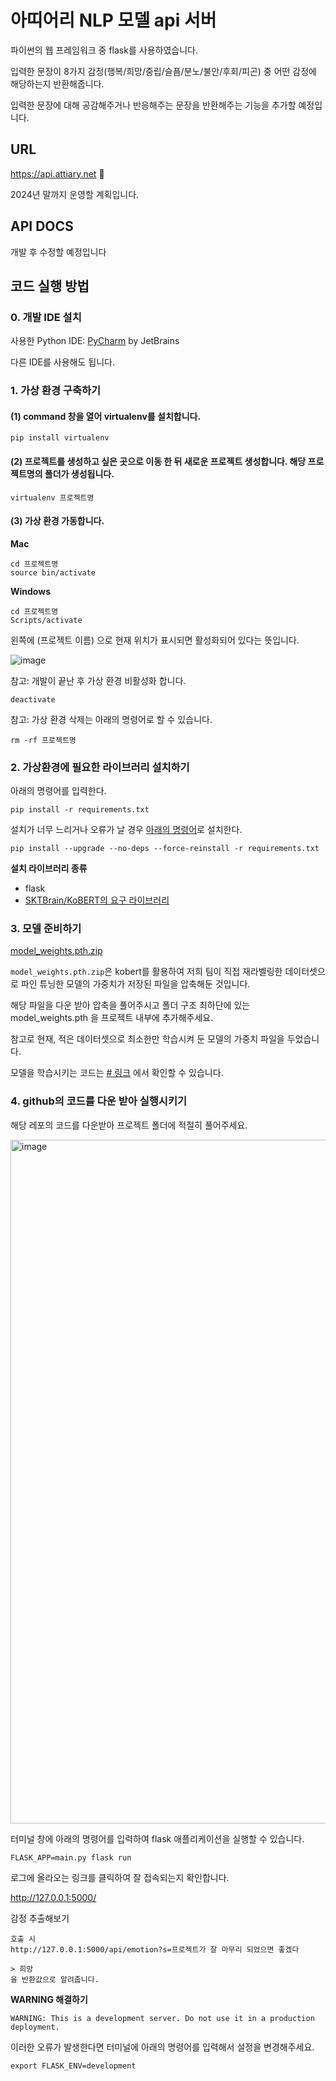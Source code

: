 # 아띠어리 NLP 모델 api 서버

파이썬의 웹 프레임워크 중 flask를 사용하였습니다.

입력한 문장이 8가지 감정(행복/희망/중립/슬픔/분노/불안/후회/피곤) 중 어떤 감정에 해당하는지 반환해줍니다.

입력한 문장에 대해 공감해주거나 반응해주는 문장을 반환해주는 기능을 추가할 예정입니다.

## URL
https://api.attiary.net 🎉

2024년 말까지 운영할 계획입니다.

## API DOCS

개발 후 수정할 예정입니다 

## 코드 실행 방법

### 0. 개발 IDE 설치
사용한 Python IDE: [PyCharm](https://www.jetbrains.com/pycharm/) by JetBrains

다른 IDE를 사용해도 됩니다. 

### 1. 가상 환경 구축하기
#### (1) command 창을 열어 virtualenv를 설치합니다.
```
pip install virtualenv
```
#### (2) 프로젝트를 생성하고 싶은 곳으로 이동 한 뒤 새로운 프로젝트 생성합니다. 해당 프로젝트명의 폴더가 생성됩니다.
```
virtualenv 프로젝트명
```
#### (3) 가상 환경 가동합니다.
**Mac**
```
cd 프로젝트명
source bin/activate
```
**Windows**
```
cd 프로젝트명
Scripts/activate
```
왼쪽에 (프로젝트 이름) 으로 현재 위치가 표시되면 활성화되어 있다는 뜻입니다.

<img alt="image" src="https://user-images.githubusercontent.com/68107000/158960095-6eb88b18-f5de-487b-a49e-d2077cfcb978.png">

참고: 개발이 끝난 후 가상 환경 비활성화 합니다.
```
deactivate
```
참고: 가상 환경 삭제는 아래의 명령어로 할 수 있습니다.
```
rm -rf 프로젝트명
```

### 2. 가상환경에 필요한 라이브러리 설치하기

아래의 명령어를 입력한다.
```
pip install -r requirements.txt
```
설치가 너무 느리거나 오류가 날 경우 [아래의 명령어](https://uiandwe.tistory.com/1330)로 설치한다.
```
pip install --upgrade --no-deps --force-reinstall -r requirements.txt
```

**설치 라이브러리 종류**
- flask
- [SKTBrain/KoBERT의 요구 라이브러리](https://github.com/SKTBrain/KoBERT/blob/master/requirements.txt)


### 3. 모델 준비하기

[model_weights.pth.zip](https://drive.google.com/file/d/1-6C1bst8WldaG4Pdx7PlI9oNtdlzWREF/view?usp=sharing)

`model_weights.pth.zip`은 kobert를 활용하여 저희 팀이 직접 재라벨링한 데이터셋으로 파인 튜닝한 모델의 가중치가 저장된 파일을 압축해둔 것입니다.

해당 파일을 다운 받아 압축을 풀어주시고 폴더 구조 최하단에 있는 model_weights.pth 을 프로젝트 내부에 추가해주세요.

참고로 현재, 적은 데이터셋으로 최소한만 학습시켜 둔 모델의 가중치 파일을 두었습니다.

모델을 학습시키는 코드는 [# 링크](https://github.com/Nicer-since-2021/multiclass-emotion-classification-using-KoBERT/blob/main/SOJIN/emotion_classification_kobert.ipynb) 에서 확인할 수 있습니다.

### 4. github의 코드를 다운 받아 실행시키기

해당 레포의 코드를 다운받아 프로젝트 폴더에 적절히 풀어주세요.

<img width="1094" alt="image" src="https://user-images.githubusercontent.com/68107000/158560343-f8c77654-a629-4c8e-bb7a-4ce1883156b7.png">

터미널 창에 아래의 명령어를 입력하여 flask 애플리케이션을 실행할 수 있습니다.

```
FLASK_APP=main.py flask run
```

로그에 올라오는 링크를 클릭하여 잘 접속되는지 확인합니다.

http://127.0.0.1:5000/ 

감정 추출해보기
```
호출 시
http://127.0.0.1:5000/api/emotion?s=프로젝트가 잘 마무리 되었으면 좋겠다

> 희망
을 반환값으로 알려줍니다.
```

**WARNING 해결하기**
```
WARNING: This is a development server. Do not use it in a production deployment.
```
이러한 오류가 발생한다면 터미널에 아래의 명령어를 입력해서 설정을 변경해주세요.
```
export FLASK_ENV=development
```
